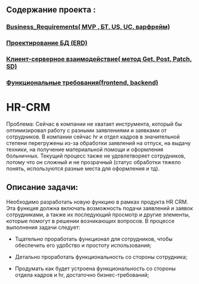 
## Содержание проекта :

  ### [Business_Requirements( MVP , БТ, US, UC, варфрейм) ](https://github.com/ctrlV-vortimer/HR-CRM/tree/main/Business_Requirements)
  ### [Проектирование БД (ERD) ](https://github.com/ctrlV-vortimer/HR-CRM/tree/main/ERD)
  ### [Клиент-серверное взаимодействие( метод Get, Post, Patch, SD)](https://github.com/ctrlV-vortimer/HR-CRM/tree/main/клиент-серверное%20взаимодействие)
  ### [Функциональные требования(frontend, backend)](https://github.com/ctrlV-vortimer/HR-CRM/tree/main/ФТaaaaa)


# HR-CRM
Проблема: 
Сейчас в компании не хватает инструмента, который бы оптимизировал работу с разными заявлениями и заявками от сотрудников. В компании сейчас hr и отдел кадров в значительной степени перегружены из-за обработки заявлений на отпуск, на выдачу техники, на получение материальной помощи и оформления больничных. Текущий процесс также не удовлетворяет сотрудников, потому что он сложный и не прозрачный (статус обработки тяжело понять, используются разные места для оформления и тд).

## Описание задачи:

Необходимо разработать новую функцию в рамках продукта HR CRM. Эта функция должна включать возможность подачи заявлений и заявок сотрудниками, а также их последующий просмотр и другие элементы, которые помогут в решении возникающих вопросов. В процессе выполнения задачи следует:

* Тщательно проработать функционал для сотрудников, чтобы обеспечить его удобство и простоту использования;

* Детально проработать функциональность со стороны сотрудника;

* Продумать как будет устроена функциональность со стороны отдела кадров и hr, достаточно бизнес-требований;
